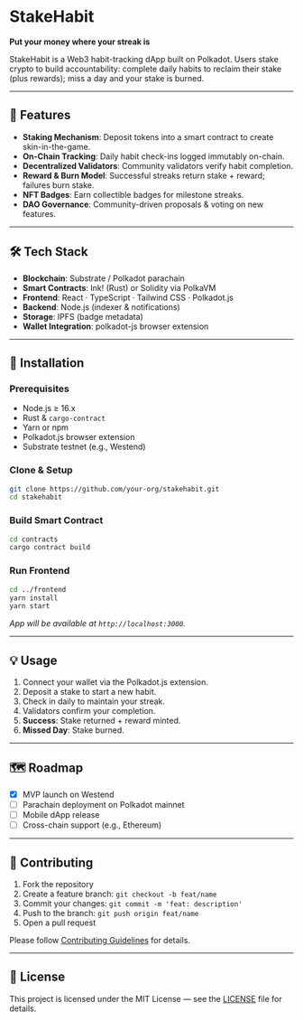 # StakeHabit

**Put your money where your streak is**

StakeHabit is a Web3 habit-tracking dApp built on Polkadot. Users stake crypto to build accountability: complete daily habits to reclaim their stake (plus rewards); miss a day and your stake is burned.

---

## 🎯 Features

- **Staking Mechanism**: Deposit tokens into a smart contract to create skin-in-the-game.
- **On-Chain Tracking**: Daily habit check-ins logged immutably on-chain.
- **Decentralized Validators**: Community validators verify habit completion.
- **Reward & Burn Model**: Successful streaks return stake + reward; failures burn stake.
- **NFT Badges**: Earn collectible badges for milestone streaks.
- **DAO Governance**: Community-driven proposals & voting on new features.

---

## 🛠 Tech Stack

- **Blockchain**: Substrate / Polkadot parachain
- **Smart Contracts**: Ink! (Rust) or Solidity via PolkaVM
- **Frontend**: React · TypeScript · Tailwind CSS · Polkadot.js
- **Backend**: Node.js (indexer & notifications)
- **Storage**: IPFS (badge metadata)
- **Wallet Integration**: polkadot-js browser extension

---

## 🚀 Installation

### Prerequisites

- Node.js ≥ 16.x
- Rust & `cargo-contract`
- Yarn or npm
- Polkadot.js browser extension
- Substrate testnet (e.g., Westend)

### Clone & Setup

```bash
git clone https://github.com/your-org/stakehabit.git
cd stakehabit
```

### Build Smart Contract

```bash
cd contracts
cargo contract build
```

### Run Frontend

```bash
cd ../frontend
yarn install
yarn start
```

_App will be available at `http://localhost:3000`._

---

## 💡 Usage

1. Connect your wallet via the Polkadot.js extension.
2. Deposit a stake to start a new habit.
3. Check in daily to maintain your streak.
4. Validators confirm your completion.
5. **Success**: Stake returned + reward minted.
6. **Missed Day**: Stake burned.

---

## 🗺 Roadmap

- [x] MVP launch on Westend
- [ ] Parachain deployment on Polkadot mainnet
- [ ] Mobile dApp release
- [ ] Cross-chain support (e.g., Ethereum)<br/>

---

## 🤝 Contributing

1. Fork the repository
2. Create a feature branch: `git checkout -b feat/name`
3. Commit your changes: `git commit -m 'feat: description'`
4. Push to the branch: `git push origin feat/name`
5. Open a pull request

Please follow [Contributing Guidelines](./CONTRIBUTING.md) for details.

---

## 📄 License

This project is licensed under the MIT License — see the [LICENSE](./LICENSE) file for details.


